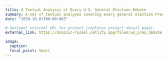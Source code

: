 ```yaml
---
title: A Textual Analysis of Every U.S. General Election Debate
summary: A set of textual analyses covering every general election Presidential and Vice Presidential debate in U.S. History (before the final 2020 Trump-Biden debate). <a href="https://dominic-russel.netlify.app/files/us_pres_debate.html">[View Project]</a> <a href="https://github.com/domrussel/us_pres_debate">[View GitHub Repo + Data]</a>
date: "2020-10-01T00:00:00Z"

# Optional external URL for project (replaces project detail page).
external_link: https://dominic-russel.netlify.app/files/us_pres_debate.html

image:
  caption:
  focal_point: Smart
---
```

